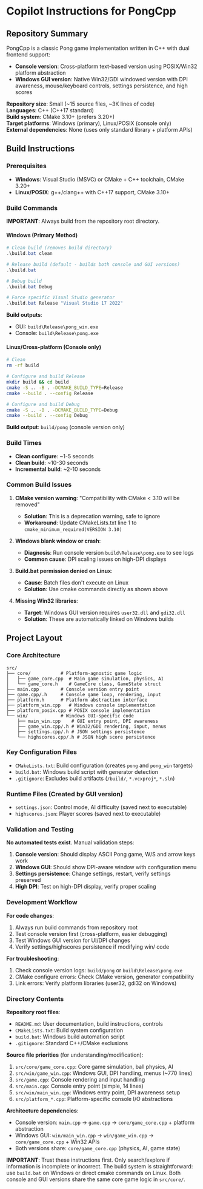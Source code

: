 # Copilot Instructions for PongCpp

## Repository Summary

PongCpp is a classic Pong game implementation written in C++ with dual frontend support:
- **Console version**: Cross-platform text-based version using POSIX/Win32 platform abstraction
- **Windows GUI version**: Native Win32/GDI windowed version with DPI awareness, mouse/keyboard controls, settings persistence, and high scores

**Repository size**: Small (~15 source files, ~3K lines of code)  
**Languages**: C++ (C++17 standard)  
**Build system**: CMake 3.10+ (prefers 3.20+)  
**Target platforms**: Windows (primary), Linux/POSIX (console only)  
**External dependencies**: None (uses only standard library + platform APIs)

## Build Instructions

### Prerequisites
- **Windows**: Visual Studio (MSVC) or CMake + C++ toolchain, CMake 3.20+
- **Linux/POSIX**: g++/clang++ with C++17 support, CMake 3.10+

### Build Commands

**IMPORTANT**: Always build from the repository root directory.

#### Windows (Primary Method)
```powershell
# Clean build (removes build directory)
.\build.bat clean

# Release build (default - builds both console and GUI versions)
.\build.bat

# Debug build
.\build.bat Debug

# Force specific Visual Studio generator
.\build.bat Release "Visual Studio 17 2022"
```

**Build outputs**: 
- GUI: `build\Release\pong_win.exe` 
- Console: `build\Release\pong.exe`

#### Linux/Cross-platform (Console only)
```bash
# Clean
rm -rf build

# Configure and build Release
mkdir build && cd build
cmake -S .. -B . -DCMAKE_BUILD_TYPE=Release
cmake --build . --config Release

# Configure and build Debug  
cmake -S .. -B . -DCMAKE_BUILD_TYPE=Debug
cmake --build . --config Debug
```

**Build output**: `build/pong` (console version only)

### Build Times
- **Clean configure**: ~1-5 seconds
- **Clean build**: ~10-30 seconds  
- **Incremental build**: ~2-10 seconds

### Common Build Issues

1. **CMake version warning**: "Compatibility with CMake < 3.10 will be removed"
   - **Solution**: This is a deprecation warning, safe to ignore
   - **Workaround**: Update CMakeLists.txt line 1 to `cmake_minimum_required(VERSION 3.10)`

2. **Windows blank window or crash**:  
   - **Diagnosis**: Run console version `build\Release\pong.exe` to see logs
   - **Common cause**: DPI scaling issues on high-DPI displays

3. **Build.bat permission denied on Linux**:
   - **Cause**: Batch files don't execute on Linux  
   - **Solution**: Use cmake commands directly as shown above

4. **Missing Win32 libraries**:
   - **Target**: Windows GUI version requires `user32.dll` and `gdi32.dll`
   - **Solution**: These are automatically linked on Windows builds

## Project Layout

### Core Architecture
```
src/
├── core/           # Platform-agnostic game logic
│   ├── game_core.cpp  # Main game simulation, physics, AI
│   └── game_core.h    # GameCore class, GameState struct
├── main.cpp        # Console version entry point  
├── game.cpp/.h     # Console game loop, rendering, input
├── platform.h      # Platform abstraction interface
├── platform_win.cpp   # Windows console implementation
├── platform_posix.cpp # POSIX console implementation  
└── win/            # Windows GUI-specific code
    ├── main_win.cpp    # GUI entry point, DPI awareness
    ├── game_win.cpp/.h # Win32/GDI rendering, input, menus
    ├── settings.cpp/.h # JSON settings persistence  
    └── highscores.cpp/.h # JSON high score persistence
```

### Key Configuration Files
- `CMakeLists.txt`: Build configuration (creates `pong` and `pong_win` targets)
- `build.bat`: Windows build script with generator detection
- `.gitignore`: Excludes build artifacts (`/build/`, `*.vcxproj*`, `*.sln`)

### Runtime Files (Created by GUI version)
- `settings.json`: Control mode, AI difficulty (saved next to executable)
- `highscores.json`: Player scores (saved next to executable)

### Validation and Testing

**No automated tests exist**. Manual validation steps:

1. **Console version**: Should display ASCII Pong game, W/S and arrow keys work
2. **Windows GUI**: Should show DPI-aware window with configuration menu
3. **Settings persistence**: Change settings, restart, verify settings preserved  
4. **High DPI**: Test on high-DPI display, verify proper scaling

### Development Workflow

**For code changes**:
1. Always run build commands from repository root
2. Test console version first (cross-platform, easier debugging)
3. Test Windows GUI version for UI/DPI changes
4. Verify settings/highscores persistence if modifying win/ code

**For troubleshooting**:
1. Check console version logs: `build/pong` or `build\Release\pong.exe`
2. CMake configure errors: Check CMake version, generator compatibility
3. Link errors: Verify platform libraries (user32, gdi32 on Windows)

### Directory Contents

**Repository root files**:
- `README.md`: User documentation, build instructions, controls
- `CMakeLists.txt`: Build system configuration  
- `build.bat`: Windows build automation script
- `.gitignore`: Standard C++/CMake exclusions

**Source file priorities** (for understanding/modification):
1. `src/core/game_core.cpp`: Core game simulation, ball physics, AI
2. `src/win/game_win.cpp`: Windows GUI, DPI handling, menus (~770 lines)
3. `src/game.cpp`: Console rendering and input handling
4. `src/main.cpp`: Console entry point (simple, 14 lines)
5. `src/win/main_win.cpp`: Windows entry point, DPI awareness setup
6. `src/platform_*.cpp`: Platform-specific console I/O abstractions

**Architecture dependencies**:
- Console version: `main.cpp` → `game.cpp` → `core/game_core.cpp` + platform abstraction
- Windows GUI: `win/main_win.cpp` → `win/game_win.cpp` → `core/game_core.cpp` + Win32 APIs
- Both versions share: `core/game_core.cpp` (physics, AI, game state)

**IMPORTANT**: Trust these instructions first. Only search/explore if information is incomplete or incorrect. The build system is straightforward: use `build.bat` on Windows or direct cmake commands on Linux. Both console and GUI versions share the same core game logic in `src/core/`.